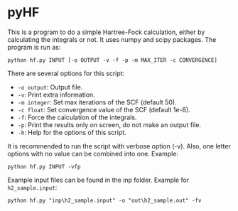 # pyHF
This is a program to do a simple Hartree-Fock calculation, either by calculating the integrals or not. It uses numpy and
scipy packages. The program is run as:

`python hf.py INPUT [-o OUTPUT -v -f -p -m MAX_ITER -c CONVERGENCE]`

There are several options for this script:

- `-o output`: Output file.
- `-v`: Print extra information.
- `-m integer`: Set max iterations of the SCF (default 50).
- `-c float`: Set convergence value of the SCF (default 1e-8).
- `-f`: Force the calculation of the integrals.
- `-p`: Print the results only on screen, do not make an output file.
- `-h`: Help for the options of this script.

It is recommended to run the script with verbose option (-v). Also, one letter options with no value can be combined into
one. Example:

`python hf.py INPUT -vfp`

Example input files can be found in the inp folder. Example for `h2_sample.input`:

`python hf.py "inp\h2_sample.input" -o "out\h2_sample.out" -fv`
